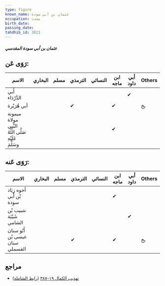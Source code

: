 ```yaml
---
type: figure
known_name: عثمان بن أبي سودة
occupation: محدث
birth_date:
passing_date:
tahdhib_id: 3821
---
```

##### عثمان بن أبي سودة المقدسي

## رَوَى عَن:
| الاسم                                                  | البخاري | مسلم | الترمذي | النسائي | ابن ماجه | أبي داود | Others |
| ------------------------------------------------------ | ------- | ---- | ------- | ------- | -------- | -------- | ------ |
| أَبي الدَّرْدَاء                                       |         |      |         |         |          | ✔        |        |
| أبي هُرَيْرة                                           |         |      | ✔       |         | ✔        |          | بخ     |
| ميمونة مولاة النَّبِي صَلَّى اللَّهُ عَلَيْهِ وسَلَّمَ |         |      |         |         | ✔        |          |        |
## رَوَى عَنه:
| الاسم                            | البخاري | مسلم | الترمذي | النسائي | ابن ماجه | أبي داود | Others |
| -------------------------------- | ------- | ---- | ------- | ------- | -------- | -------- | ------ |
| أخوه زِيَاد بْن أَبي سودة        |         |      |         |         | ✔        |          |        |
| شبيب بْن شَيْبَة الشامي          |         |      |         |         |          | ✔        |        |
| أَبُو سنان عيسى بْن سنان القسملي |         |      | ✔       |         | ✔        |          | بخ     |
## مراجع
- [تهذيب الكمال ١٩-٣٨٧](obsidian://open?vault=Tahdhib-al-Kamal&file=Figures/٣٨٢١-عثمان%20بن%20أبي%20سودة%20المقدسي) ([رابط الشاملة](https://shamela.ws/book/3722/9961))
